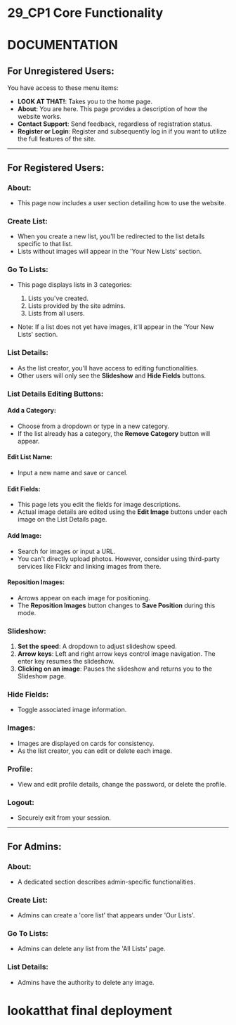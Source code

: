 # 29_CP1 Core Functionality

# DOCUMENTATION 

## For Unregistered Users:

You have access to these menu items:
- **LOOK AT THAT!**: Takes you to the home page.
- **About**: You are here. This page provides a description of how the website works.
- **Contact Support**: Send feedback, regardless of registration status.
- **Register or Login**: Register and subsequently log in if you want to utilize the full features of the site.

---

## For Registered Users:

### About:

- This page now includes a user section detailing how to use the website.

### Create List:

- When you create a new list, you'll be redirected to the list details specific to that list.
- Lists without images will appear in the 'Your New Lists' section.

### Go To Lists:

- This page displays lists in 3 categories:
  1. Lists you've created.
  2. Lists provided by the site admins.
  3. Lists from all users.

- Note: If a list does not yet have images, it'll appear in the 'Your New Lists' section.

### List Details:

- As the list creator, you'll have access to editing functionalities.
- Other users will only see the **Slideshow** and **Hide Fields** buttons.

### List Details Editing Buttons:

#### Add a Category:
- Choose from a dropdown or type in a new category.
- If the list already has a category, the **Remove Category** button will appear.

#### Edit List Name:
- Input a new name and save or cancel.

#### Edit Fields:
- This page lets you edit the fields for image descriptions.
- Actual image details are edited using the **Edit Image** buttons under each image on the List Details page.

#### Add Image:
- Search for images or input a URL.
- You can't directly upload photos. However, consider using third-party services like Flickr and linking images from there.

#### Reposition Images:
- Arrows appear on each image for positioning.
- The **Reposition Images** button changes to **Save Position** during this mode.

### Slideshow:

1. **Set the speed**: A dropdown to adjust slideshow speed.
2. **Arrow keys**: Left and right arrow keys control image navigation. The enter key resumes the slideshow.
3. **Clicking on an image**: Pauses the slideshow and returns you to the Slideshow page.

### Hide Fields:

- Toggle associated image information.

### Images:

- Images are displayed on cards for consistency.
- As the list creator, you can edit or delete each image. 

### Profile:

- View and edit profile details, change the password, or delete the profile.

### Logout:

- Securely exit from your session.

---

## For Admins:

### About:

- A dedicated section describes admin-specific functionalities.

### Create List:

- Admins can create a 'core list' that appears under 'Our Lists'.

### Go To Lists:

- Admins can delete any list from the 'All Lists' page.

### List Details:

- Admins have the authority to delete any image.
# lookatthat final deployment
